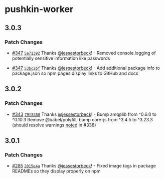 # pushkin-worker

## 3.0.3

### Patch Changes

- [#347](https://github.com/pushkin-consortium/pushkin/pull/347) [`5a71392`](https://github.com/pushkin-consortium/pushkin/commit/5a71392a5adf03be41ae3c286db52aeac2264c8a) Thanks [@jessestorbeck](https://github.com/jessestorbeck)! - Removed console.logging of potentially sensitive information like passwords

- [#347](https://github.com/pushkin-consortium/pushkin/pull/347) [`53bc2bf`](https://github.com/pushkin-consortium/pushkin/commit/53bc2bf40eadbfde8a657678c70bd4f57442bef2) Thanks [@jessestorbeck](https://github.com/jessestorbeck)! - Add additional package info to package.json so npm pages display links to GitHub and docs

## 3.0.2

### Patch Changes

- [#343](https://github.com/pushkin-consortium/pushkin/pull/343) [`79f8350`](https://github.com/pushkin-consortium/pushkin/commit/79f8350cb217445d974521fed2a6a59c88e94c41) Thanks [@jessestorbeck](https://github.com/jessestorbeck)! - Bump amqplib from ^0.6.0 to ^0.10.3
  Remove @babel/polyfill; bump core-js from ^3.4.5 to ^3.23.3 (should resolve warnings [noted](https://github.com/pushkin-consortium/pushkin/pull/338#issue-2228388809) in #338)

## 3.0.1

### Patch Changes

- [#285](https://github.com/pushkin-consortium/pushkin/pull/285) [`2015e4a`](https://github.com/pushkin-consortium/pushkin/commit/2015e4a7aea89074c5a31b3f7280adea8c1db05e) Thanks [@jessestorbeck](https://github.com/jessestorbeck)! - Fixed image tags in package READMEs so they display properly on npm
